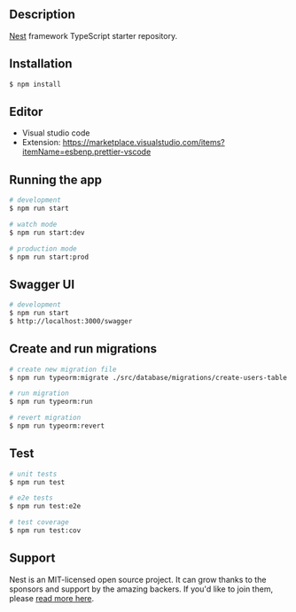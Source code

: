 ## Description

[Nest](https://github.com/nestjs/nest) framework TypeScript starter repository.

## Installation

```bash
$ npm install
```

## Editor

- Visual studio code
- Extension: https://marketplace.visualstudio.com/items?itemName=esbenp.prettier-vscode

## Running the app

```bash
# development
$ npm run start

# watch mode
$ npm run start:dev

# production mode
$ npm run start:prod
```

## Swagger UI

```bash
# development
$ npm run start
$ http://localhost:3000/swagger
```

## Create and run migrations

```bash
# create new migration file
$ npm run typeorm:migrate ./src/database/migrations/create-users-table

# run migration
$ npm run typeorm:run

# revert migration
$ npm run typeorm:revert
```

## Test

```bash
# unit tests
$ npm run test

# e2e tests
$ npm run test:e2e

# test coverage
$ npm run test:cov
```

## Support

Nest is an MIT-licensed open source project. It can grow thanks to the sponsors and support by the amazing backers. If you'd like to join them, please [read more here](https://docs.nestjs.com/support).
